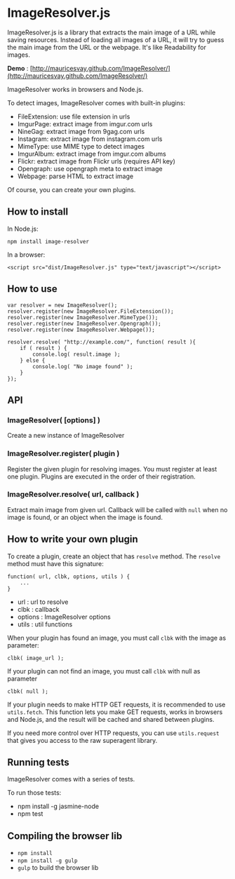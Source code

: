 ImageResolver.js
================

ImageResolver.js is a library that extracts the main image of a URL while saving resources.
Instead of loading all images of a URL, it will try to guess the main image from the URL or the webpage.
It's like Readability for images.

**Demo** : [http://mauricesvay.github.com/ImageResolver/](http://mauricesvay.github.com/ImageResolver/)

ImageResolver works in browsers and Node.js.

To detect images, ImageResolver comes with built-in plugins:

* FileExtension: use file extension in urls
* ImgurPage: extract image from imgur.com urls
* NineGag: extract image from 9gag.com urls
* Instagram: extract image from instagram.com urls
* MimeType: use MIME type to detect images
* ImgurAlbum: extract image from imgur.com albums
* Flickr: extract image from Flickr urls (requires API key)
* Opengraph: use opengraph meta to extract image
* Webpage: parse HTML to extract image

Of course, you can create your own plugins.

How to install
--------------

In Node.js:

```
npm install image-resolver
```

In a browser:

```
<script src="dist/ImageResolver.js" type="text/javascript"></script>
```

How to use
----------

```
var resolver = new ImageResolver();
resolver.register(new ImageResolver.FileExtension());
resolver.register(new ImageResolver.MimeType());
resolver.register(new ImageResolver.Opengraph());
resolver.register(new ImageResolver.Webpage());

resolver.resolve( "http://example.com/", function( result ){
    if ( result ) {
        console.log( result.image );
    } else {
        console.log( "No image found" );
    }
});
```

API
---

### ImageResolver( [options] )

Create a new instance of ImageResolver

### ImageResolver.register( plugin )

Register the given plugin for resolving images.
You must register at least one plugin.
Plugins are executed in the order of their registration.

### ImageResolver.resolve( url, callback )

Extract main image from given url. Callback will be called with `null` when
no image is found, or an object when the image is found.


How to write your own plugin
----------------------------

To create a plugin, create an object that has `resolve` method.
The `resolve` method must have this signature:

```
function( url, clbk, options, utils ) {
    ...
}
```

* url : url to resolve
* clbk : callback
* options : ImageResolver options
* utils : util functions

When your plugin has found an image, you must call `clbk` with the image as
parameter:

```
clbk( image_url );
```

If your plugin can not find an image, you must call `clbk` with null as
parameter

```
clbk( null );
```

If your plugin needs to make HTTP GET requests, it is recommended to use
`utils.fetch`. This function lets you make GET requests, works in browsers and Node.js,
and the result will be cached and shared between plugins.

If you need more control over HTTP requests, you can use `utils.request` that
gives you access to the raw superagent library.

Running tests
-------------

ImageResolver comes with a series of tests.

To run those tests:

* npm install -g jasmine-node
* npm test

Compiling the browser lib
-------------------------

* `npm install`
* `npm install -g gulp`
* `gulp` to build the browser lib